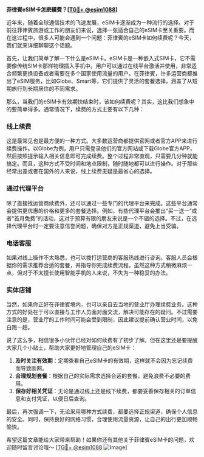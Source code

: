 **菲律賓eSIM卡怎麽續費？[[TG💪+ @esim1088](https://t.me/s/esim1088)]**

近年来，随着全球通信技术的飞速发展，eSIM卡逐渐成为一种流行的选择。对于前往菲律賓旅游或工作的朋友们来说，选择一张适合自己的eSIM卡至关重要。而在这过程中，很多人可能会遇到一个问题：菲律賓的eSIM卡如何续费呢？今天，我们就来详细聊聊这个话题。

首先，让我们简单了解一下什么是eSIM卡。eSIM卡是一种嵌入式SIM卡，它不需要像传统SIM卡那样物理插入手机中。用户可以通过在线平台激活并使用，非常适合频繁更换设备或者需要在多个国家使用流量的用户。在菲律賓，许多运营商都推出了eSIM服务，比如Globe、Smart等，它们提供了灵活的套餐选择，涵盖了从短期旅行到长期居住的不同需求。

那么，当我们的eSIM卡有效期快结束时，该如何续费呢？其实，这比我们想象中的要简单得多。通常情况下，续费的方式主要有以下几种：

### **线上续费**
这是最常见也是最方便的一种方式。大多数运营商都提供官网或者官方APP来进行续费操作。以Globe为例，用户只需登录他们的官方网站或下载Globe官方APP，然后按照提示输入相关信息即可完成续费。整个过程非常直观，只需要几分钟就能搞定。而且，这种方式不受时间和地点限制，随时随地都可以进行操作。对于那些经常出差或者在国外的人来说，线上续费无疑是最省心的选择。

### **通过代理平台**
除了直接找运营商续费外，还可以通过一些专门的代理平台来完成。这些平台通常会提供更优惠的价格和更多的套餐选择。例如，有些代理平台会推出“买一送一”或者“首月免费”的活动，这对于预算有限的朋友来说是一个不错的选择。不过，在选择代理平台时一定要注意信誉问题，确保对方是正规渠道，避免上当受骗。

### **电话客服**
如果对线上操作不太熟悉，也可以拨打运营商的客服热线进行咨询。客服人员会根据你的需求推荐合适的套餐，并指导你完成续费流程。虽然这种方式稍微麻烦一点，但对于不太擅长使用智能手机的人来说，不失为一种稳妥的办法。

### **实体店铺**
当然，如果你正好在菲律賓境内，也可以亲自去当地的营业厅办理续费业务。这种方式的好处在于可以直接与工作人员面对面交流，解决可能存在的疑问。不过需要注意的是，营业厅的工作时间可能会受到限制，因此建议提前确认营业时间，以免白跑一趟。

说了这么多，相信很多小伙伴已经对如何续费有了初步了解。但在这里还是要提醒大家几个小贴士，帮助大家更好地管理自己的eSIM卡：

1. **及时关注有效期**：定期查看自己eSIM卡的有效期，这样就不会因为忘记续费而导致断网。
2. **合理规划套餐**：根据自己的实际需求选择合适的套餐，避免浪费不必要的费用。
3. **保存好相关凭证**：无论是通过线上还是线下续费，都要妥善保存相关的订单信息和支付凭证，以便日后查询。

最后，再次强调一下，无论采用哪种方式续费，都要选择正规渠道，确保个人信息的安全。同时，保持良好的网络习惯，合理使用流量资源，让自己的出行更加顺畅愉快。

希望这篇文章能给大家带来帮助！如果你还有其他关于菲律賓eSIM卡的问题，欢迎随时留言讨论哦～ [[TG💪+ @esim1088](https://t.me/s/esim1088) ![Image](https://i.postimg.cc/4NQfJmqS/Snipaste-2025-05-13-00-14-12.png)]